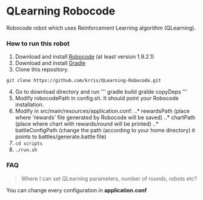# QLearning Robocode
Robocode robot which uses Reinforcement Learning algorithm (QLearning).

### How to run this robot
1. Download and install [Robocode](http://robocode.sourceforge.net/) (at least version 1.9.2.1)
2. Download and install [Gradle](http://www.gradle.org/)
3. Clone this repository.
```
git clone https://github.com/krris/QLearning-Robocode.git
```
4. Go to download directory and run
'''
gradle build
gralde copyDeps
'''
5. Modify robocodePath in config.sh. It should point your Robocode installation.
6. Modify in src/main/resources/application.conf:
..* rewardsPath (place where 'rewards' file generated by Robocode will be saved)
..* chartPath (place where chart with rewards/round will be printed)
..* battleConfigPath (change the path (according to your home directory) it points to battles/generate.battle file)
7. ```cd scripts```
8. ``` ./run.sh ```

### FAQ
> Where I can set QLearning parameters, number of rounds, robots etc?

You can change every configuration in <b>application.conf</b>

